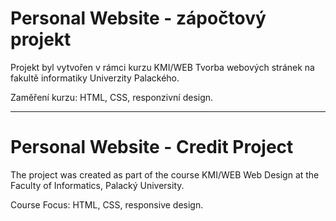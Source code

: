 # Personal Website - zápočtový projekt

Projekt byl vytvořen v rámci kurzu KMI/WEB Tvorba webových stránek na fakultě informatiky Univerzity Palackého.

Zaměření kurzu: HTML, CSS, responzivní design.

---

# Personal Website - Credit Project

The project was created as part of the course KMI/WEB Web Design at the Faculty of Informatics, Palacký University.

Course Focus: HTML, CSS, responsive design.
